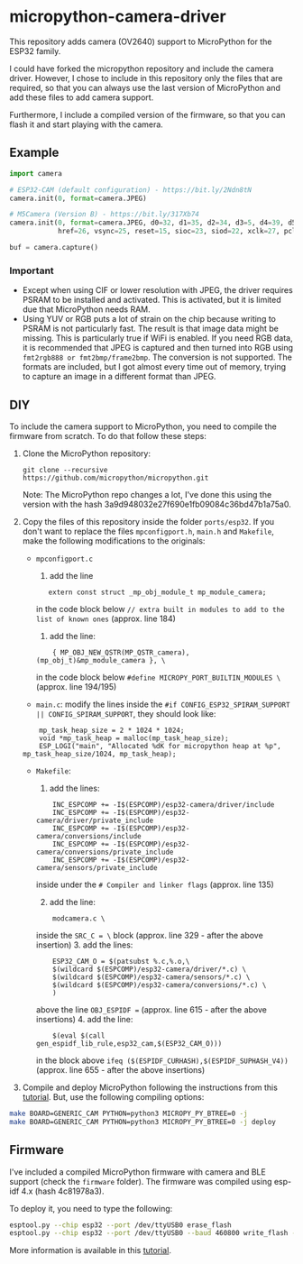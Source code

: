 # micropython-camera-driver

This repository adds camera (OV2640) support to MicroPython for the ESP32 family. 

I could have forked the micropython repository and include the camera driver. However, I chose to include in this repository only the files that are required, so that you can always use the last version of MicroPython and add these files to add camera support.

Furthermore, I include a compiled version of the firmware, so that you can flash it and start playing with the camera.

## Example
```python
import camera

# ESP32-CAM (default configuration) - https://bit.ly/2Ndn8tN
camera.init(0, format=camera.JPEG)  

# M5Camera (Version B) - https://bit.ly/317Xb74
camera.init(0, format=camera.JPEG, d0=32, d1=35, d2=34, d3=5, d4=39, d5=18, d6=36, d7=19, 
            href=26, vsync=25, reset=15, sioc=23, siod=22, xclk=27, pclk=21)   #M5CAMERA

buf = camera.capture()
```
### Important
* Except when using CIF or lower resolution with JPEG, the driver requires PSRAM to be installed and activated. This is activated, but it is limited due that MicroPython needs RAM.
* Using YUV or RGB puts a lot of strain on the chip because writing to PSRAM is not particularly fast. The result is that image data might be missing. This is particularly true if WiFi is enabled. If you need RGB data, it is recommended that JPEG is captured and then turned into RGB using `fmt2rgb888 or fmt2bmp/frame2bmp`. The conversion is not supported. The formats are included, but I got almost every time out of memory, trying to capture an image in a different format than JPEG.

## DIY
To include the camera support to MicroPython, you need to compile the firmware from scratch. To do that follow these steps:
1. Clone the MicroPython repository:
    ```
    git clone --recursive https://github.com/micropython/micropython.git
    ```
    Note: The MicroPython repo changes a lot, I've done this using the version with the hash 3a9d948032e27f690e1fb09084c36bd47b1a75a0.
2. Copy the files of this repository inside the folder `ports/esp32`. If you don't want to replace the files `mpconfigport.h`, `main.h` and `Makefile`, make the following modifications to the originals:
    * `mpconfigport.c`
        1. add the line
        ```
           extern const struct _mp_obj_module_t mp_module_camera;
        ```
        in the code block below `// extra built in modules to add to the list of known ones` (approx. line 184)
        1. add the line:
        ```
            { MP_OBJ_NEW_QSTR(MP_QSTR_camera), (mp_obj_t)&mp_module_camera }, \
        ```
        in the code block below `#define MICROPY_PORT_BUILTIN_MODULES \` (approx. line 194/195)

    * `main.c`: modify the lines inside the `#if CONFIG_ESP32_SPIRAM_SUPPORT || CONFIG_SPIRAM_SUPPORT`, they should look like:
    ```
        mp_task_heap_size = 2 * 1024 * 1024;
        void *mp_task_heap = malloc(mp_task_heap_size);
        ESP_LOGI("main", "Allocated %dK for micropython heap at %p", mp_task_heap_size/1024, mp_task_heap);
    ```

    * `Makefile`:
        1. add the lines:
        ```
            INC_ESPCOMP += -I$(ESPCOMP)/esp32-camera/driver/include
            INC_ESPCOMP += -I$(ESPCOMP)/esp32-camera/driver/private_include
            INC_ESPCOMP += -I$(ESPCOMP)/esp32-camera/conversions/include
            INC_ESPCOMP += -I$(ESPCOMP)/esp32-camera/conversions/private_include
            INC_ESPCOMP += -I$(ESPCOMP)/esp32-camera/sensors/private_include
        ```
        inside under the `# Compiler and linker flags`  (approx. line 135)

        2. add the line:
        ```
            modcamera.c \
        ```
        inside the `SRC_C = \` block (approx. line 329 - after the above insertion)
        3. add the lines:
        ```
            ESP32_CAM_O = $(patsubst %.c,%.o,\
            $(wildcard $(ESPCOMP)/esp32-camera/driver/*.c) \
            $(wildcard $(ESPCOMP)/esp32-camera/sensors/*.c) \
            $(wildcard $(ESPCOMP)/esp32-camera/conversions/*.c) \
            )
        ```
        above the line `OBJ_ESPIDF =` (approx. line 615 - after the above insertions)
        4. add the line:
        ```
            $(eval $(call gen_espidf_lib_rule,esp32_cam,$(ESP32_CAM_O)))
        ```
        in the block above `ifeq ($(ESPIDF_CURHASH),$(ESPIDF_SUPHASH_V4))` (approx. line 655 - after the above insertions)

3. Compile and deploy MicroPython following the instructions from this [tutorial](https://lemariva.com/blog/2020/03/tutorial-getting-started-micropython-v20). But, use the following compiling options:
```sh
make BOARD=GENERIC_CAM PYTHON=python3 MICROPY_PY_BTREE=0 -j
make BOARD=GENERIC_CAM PYTHON=python3 MICROPY_PY_BTREE=0 -j deploy
```

## Firmware
I've included a compiled MicroPython firmware with camera and BLE support (check the `firmware` folder). The firmware was compiled using esp-idf 4.x (hash 4c81978a3).

To deploy it, you need to type the following:
```sh
esptool.py --chip esp32 --port /dev/ttyUSB0 erase_flash
esptool.py --chip esp32 --port /dev/ttyUSB0 --baud 460800 write_flash -z 0x1000 micropython_3a9d948_esp32_idf4.x_ble_camera.bin
```
More information is available in this [tutorial](https://lemariva.com/blog/2020/03/tutorial-getting-started-micropython-v20).
